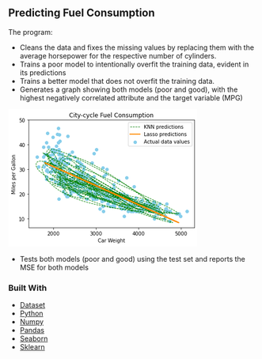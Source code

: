 <!-- GETTING STARTED -->
## Predicting Fuel Consumption

The program:
- Cleans the data and fixes the missing values by replacing them with the average horsepower for the respective number of cylinders. 
- Trains a poor model to intentionally overfit the training data, evident in its predictions 
- Trains a better model that does not overfit the training data.  
- Generates a graph showing both models (poor and good), with the highest negatively correlated attribute and the target variable (MPG)

![graph](auto.jpeg)

- Tests both models (poor and good) using the test set and reports the MSE for both models  


### Built With
* [Dataset](https://archive.ics.uci.edu/ml/datasets/Auto+MPG ) 
* [Python](https://reactjs.org/)
* [Numpy](https://github.com/facebook/create-react-app)
* [Pandas](https://pandas.pydata.org/)
* [Seaborn](https://seaborn.pydata.org/)
* [Sklearn](https://scikit-learn.org/)
